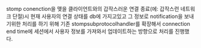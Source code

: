 
stomp conenction을 맺을 클라이언트와의 갑작스러운 연결 종료(에: 갑작스런 네트워크 단절)시 
현재 사용자의 연결 상태를 db에 가지고있고 그 정보로 notification을 보내기위한 처리를 하기 위해
기존 stompsubprotocolhandler를 확장해서 connection end time에 세션에서 사용자 정보를 가져와서
업데이트하는 방향으로 처리를 진행했다.

